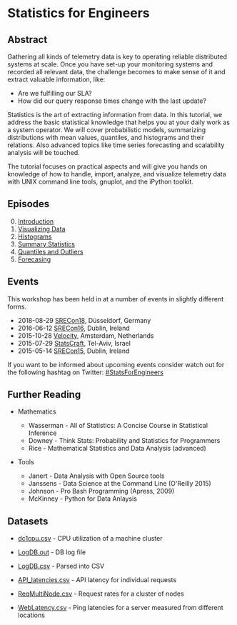 # Statistics for Engineers

## Abstract

Gathering all kinds of telemetry data is key to operating reliable distributed systems at scale. Once you have set-up your monitoring systems and recorded all relevant data, the challenge becomes to make sense of it and extract valuable information, like:

* Are we fulfilling our SLA?
* How did our query response times change with the last update?

Statistics is the art of extracting information from data. In this tutorial, we address the basic statistical knowledge that helps you at your daily work as a system operator. We will cover probabilistic models, summarizing distributions with mean values, quantiles, and histograms and their relations. Also advanced topics like time series forecasting and scalability analysis will be touched.

The tutorial focuses on practical aspects and will give you hands on knowledge of how to handle, import, analyze, and visualize telemetry data with UNIX command line tools, gnuplot, and the iPython toolkit.

## Episodes

0. [Introduction](Episode%200%20--%20Introduction.ipynb)
1. [Visualizing Data](Episode%201%20--%20Visualizing%20Data.ipynb)
2. [Histograms](Episode%202%20--%20Histograms.ipynb)
3. [Summary Statistics](Episode%203%20--%20Summary%20Statistics.ipynb)
4. [Quantiles and Outliers](Episode%204%20--%20Quantiles%20and%20Outliers.ipynb)
5. [Forecasing](Episode%205%20--%20Forecasting.ipynb)

## Events

This workshop has been held in at a number of events in slightly different forms.

* 2018-08-29 [SRECon18](https://www.usenix.org/conference/srecon18europe), Düsseldorf, Germany
* 2016-06-12 [SRECon16](https://srecon16europe.sched.org/event/7VkQ/statistics-for-engineers), Dublin, Ireland
* 2015-10-28 [Velocity](http://velocityconf.com/devops-web-performance-eu-2015/public/schedule/detail/45241), Amsterdam, Netherlands
* 2015-07-29 [StatsCraft](http://www.statscraft.org.il/), Tel-Aviv, Israel
* 2015-05-14 [SRECon15](https://www.usenix.org/conference/srecon15europe/program), Dublin, Ireland

If you want to be informed about upcoming events consider watch out for the following hashtag on Twitter: [#StatsForEngineers](https://twitter.com/search?q=%23statsforengineers&src=typd)

## Further Reading

* Mathematics
  - Wasserman - All of Statistics: A Concise Course in Statistical Inference  
  - Downey - Think Stats: Probability and Statistics for Programmers  
  - Rice - Mathematical Statistics and Data Analysis (advanced)

* Tools
  - Janert - Data Analysis with Open Source tools
  - Janssens - Data Science at the Command Line (O'Reilly 2015)  
  - Johnson - Pro Bash Programming (Apress, 2009)
  - McKinney - Python for Data Anlaysis  


## Datasets

* [dc1cpu.csv](datasets/dc1cpu.csv) - CPU utilization of a machine cluster

* [LogDB.out](datasets/LogDB.out) - DB log file

* [LogDB.csv](datasets/LogDB.csv) - Parsed into CSV
  
* [API_latencies.csv](datasets/API_latencies.csv) - API latency for individual requests

* [ReqMultiNode.csv](datasets/ReqMultiNode.csv) - Request rates for a cluster of nodes

* [WebLatency.csv](datasets/WebLatency.csv) - Ping latencies for a server measured from different locations
